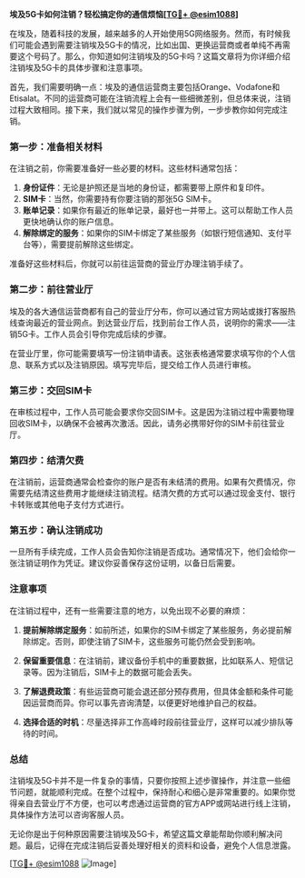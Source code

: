 **埃及5G卡如何注销？轻松搞定你的通信烦恼[[TG💪+ @esim1088](https://t.me/s/esim1088)]**

在埃及，随着科技的发展，越来越多的人开始使用5G网络服务。然而，有时候我们可能会遇到需要注销埃及5G卡的情况，比如出国、更换运营商或者单纯不再需要这个号码了。那么，你知道如何注销埃及的5G卡吗？这篇文章将为你详细介绍注销埃及5G卡的具体步骤和注意事项。

首先，我们需要明确一点：埃及的通信运营商主要包括Orange、Vodafone和Etisalat。不同的运营商可能在注销流程上会有一些细微差别，但总体来说，注销过程大致相同。接下来，我们就以常见的操作步骤为例，一步步教你如何完成注销。

### 第一步：准备相关材料

在注销之前，你需要准备好一些必要的材料。这些材料通常包括：

1. **身份证件**：无论是护照还是当地的身份证，都需要带上原件和复印件。
2. **SIM卡**：当然，你需要持有你要注销的那张5G SIM卡。
3. **账单记录**：如果你有最近的账单记录，最好也一并带上。这可以帮助工作人员更快地确认你的账户信息。
4. **解除绑定的服务**：如果你的SIM卡绑定了某些服务（如银行短信通知、支付平台等），需要提前解除这些绑定。

准备好这些材料后，你就可以前往运营商的营业厅办理注销手续了。

### 第二步：前往营业厅

埃及的各大通信运营商都有自己的营业厅分布，你可以通过官方网站或拨打客服热线查询最近的营业网点。到达营业厅后，找到前台工作人员，说明你的需求——注销5G卡。工作人员会引导你完成后续的步骤。

在营业厅里，你可能需要填写一份注销申请表。这张表格通常要求填写你的个人信息、联系方式以及注销原因。填写完毕后，提交给工作人员进行审核。

### 第三步：交回SIM卡

在审核过程中，工作人员可能会要求你交回SIM卡。这是因为注销过程中需要物理回收SIM卡，以确保不会被再次激活。因此，请务必携带好你的SIM卡前往营业厅。

### 第四步：结清欠费

在注销前，运营商通常会检查你的账户是否有未结清的费用。如果有欠费情况，你需要先结清这些费用才能继续注销流程。结清欠费的方式可以通过现金支付、银行卡转账或其他电子支付方式进行。

### 第五步：确认注销成功

一旦所有手续完成，工作人员会告知你注销是否成功。通常情况下，他们会给你一张注销证明作为凭证。建议你妥善保存这份证明，以备日后需要。

### 注意事项

在注销过程中，还有一些需要注意的地方，以免出现不必要的麻烦：

1. **提前解除绑定服务**：如前所述，如果你的SIM卡绑定了某些服务，务必提前解除绑定。否则，即使注销了SIM卡，这些服务可能仍然会受到影响。
   
2. **保留重要信息**：在注销前，建议备份手机中的重要数据，比如联系人、短信记录等。因为注销后，SIM卡上的数据可能会丢失。

3. **了解退费政策**：有些运营商可能会退还部分预存费用，但具体金额和条件可能因运营商而异。你可以事先咨询清楚，以便更好地维护自己的权益。

4. **选择合适的时机**：尽量选择非工作高峰时段前往营业厅，这样可以减少排队等待的时间。

### 总结

注销埃及5G卡并不是一件复杂的事情，只要你按照上述步骤操作，并注意一些细节问题，就能顺利完成。在整个过程中，保持耐心和细心是非常重要的。如果你觉得亲自去营业厅不方便，也可以考虑通过运营商的官方APP或网站进行线上注销，具体操作方法可以咨询客服人员。

无论你是出于何种原因需要注销埃及5G卡，希望这篇文章能帮助你顺利解决问题。最后，记得在完成注销后妥善处理好相关的资料和设备，避免个人信息泄露。

[[TG💪+ @esim1088](https://t.me/s/esim1088) ![Image](https://i.postimg.cc/4NQfJmqS/Snipaste-2025-05-13-00-14-12.png)]
